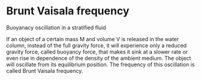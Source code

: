 # Brunt Vaisala frequency 
Buoyanacy oscillation  in a stratified fluid


If an object of a certain mass M and volume V is released in the water column, instead of the full gravity force, it will experience only a reduced gravity force, called buoyancy force, that makes it sink at a slower rate or even rise in dependence of the density of the ambient medium. The object will oscillate from its equilibrium position. The frequency of this oscillation is called Brunt Vaisala frequency.

